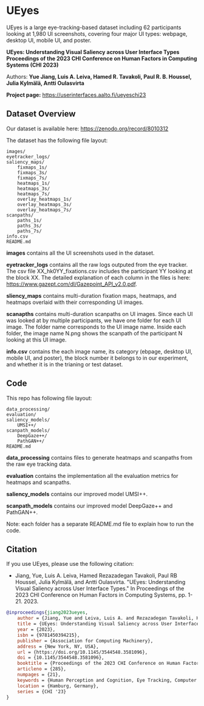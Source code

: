 # UEyes

UEyes is a large eye-tracking-based dataset including 62 participants looking at 1,980 UI screenshots, covering four major UI types: webpage, desktop UI, mobile UI, and poster.

**UEyes: Understanding Visual Saliency across User Interface Types**
**Proceedings of the 2023 CHI Conference on Human Factors in Computing Systems (CHI 2023)**

Authors: **Yue Jiang, Luis A. Leiva, Hamed R. Tavakoli, Paul R. B. Houssel, Julia Kylmälä, Antti Oulasvirta**

**Project page:** https://userinterfaces.aalto.fi/ueyeschi23


## Dataset Overview

Our dataset is available here: https://zenodo.org/record/8010312

The dataset has the following file layout:

    images/
    eyetracker_logs/
    saliency_maps/
        fixmaps_1s/
        fixmaps_3s/
        fixmaps_7s/
        heatmaps_1s/
        heatmaps_3s/
        heatmaps_7s/
        overlay_heatmaps_1s/
        overlay_heatmaps_3s/
        overlay_heatmaps_7s/
    scanpaths/
        paths_1s/
        paths_3s/
        paths_7s/
    info.csv
    README.md
    
**images** contains all the UI screenshots used in the dataset.

**eyetracker_logs** contains all the raw logs outputed from the eye tracker. The csv file XX_hk0YY_fixations.csv includes the participant YY looking at the block XX. The detailed explanation of each column in the files is here: https://www.gazept.com/dl/Gazepoint_API_v2.0.pdf.

**sliency_maps** contains multi-duration fixation maps, heatmaps, and heatmaps overlaid with their corresponding UI images.

**scanapths** contains multi-duration scanpaths on UI images. Since each UI was looked at by multiple participants, we have one folder for each UI image. The folder name corresponds to the UI image name. Inside each folder, the image name N.png shows the scanpath of the participant N looking at this UI image.

**info.csv** contains the each image name, its category (ebpage, desktop UI, mobile UI, and poster), the block number it belongs to in our experiment, and whether it is in the trianing or test dataset.


## Code

This repo has following file layout:

    data_processing/
    evaluation/
    saliency_models/
        UMSI++/
    scanpath_models/
        DeepGaze++/
        PathGAN++/
    README.md
    
**data_processing** contains files to generate heatmaps and scanpaths from the raw eye tracking data.

**evaluation** contains the implementation all the evaluation metrics for heatmaps and scanpaths.

**saliency_models** contains our improved model UMSI++. 

**scanpath_models** contains our improved model DeepGaze++ and PathGAN++.

Note: each folder has a separate README.md file to explain how to run the code.


## Citation

If you use UEyes, please use the following citation:

- Jiang, Yue, Luis A. Leiva, Hamed Rezazadegan Tavakoli, Paul RB Houssel, Julia Kylmälä, and Antti Oulasvirta. "UEyes: Understanding Visual Saliency across User Interface Types." In Proceedings of the 2023 CHI Conference on Human Factors in Computing Systems, pp. 1-21. 2023.

```bib
@inproceedings{jiang2023ueyes,
    author = {Jiang, Yue and Leiva, Luis A. and Rezazadegan Tavakoli, Hamed and R. B. Houssel, Paul and Kylm\"{a}l\"{a}, Julia and Oulasvirta, Antti},
    title = {UEyes: Understanding Visual Saliency across User Interface Types},
    year = {2023},
    isbn = {9781450394215},
    publisher = {Association for Computing Machinery},
    address = {New York, NY, USA},
    url = {https://doi.org/10.1145/3544548.3581096},
    doi = {10.1145/3544548.3581096},
    booktitle = {Proceedings of the 2023 CHI Conference on Human Factors in Computing Systems},
    articleno = {285},
    numpages = {21},
    keywords = {Human Perception and Cognition, Eye Tracking, Computer Vision, Deep Learning, Interaction Design},
    location = {Hamburg, Germany},
    series = {CHI '23}
}
```
